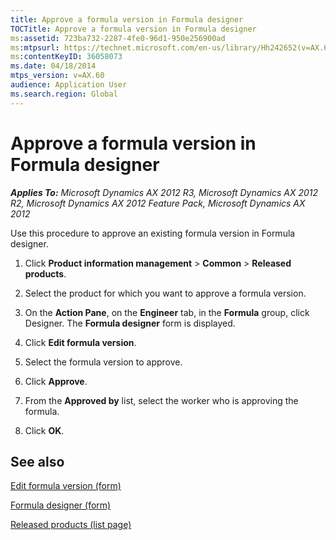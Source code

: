 ```yaml
---
title: Approve a formula version in Formula designer
TOCTitle: Approve a formula version in Formula designer
ms:assetid: 723ba732-2287-4fe0-96d1-950e256900ad
ms:mtpsurl: https://technet.microsoft.com/en-us/library/Hh242652(v=AX.60)
ms:contentKeyID: 36058073
ms.date: 04/18/2014
mtps_version: v=AX.60
audience: Application User
ms.search.region: Global
---
```


# Approve a formula version in Formula designer 


_**Applies To:** Microsoft Dynamics AX 2012 R3, Microsoft Dynamics AX 2012 R2, Microsoft Dynamics AX 2012 Feature Pack, Microsoft Dynamics AX 2012_

Use this procedure to approve an existing formula version in Formula designer.

1.  Click **Product information management** \> **Common** \> **Released products**.

2.  Select the product for which you want to approve a formula version.

3.  On the **Action Pane**, on the **Engineer** tab, in the **Formula** group, click Designer. The **Formula designer** form is displayed.

4.  Click **Edit formula version**.

5.  Select the formula version to approve.

6.  Click **Approve**.

7.  From the **Approved by** list, select the worker who is approving the formula.

8.  Click **OK**.

## See also

[Edit formula version (form)](https://technet.microsoft.com/en-us/library/hh328722\(v=ax.60\))

[Formula designer (form)](https://technet.microsoft.com/en-us/library/hh242746\(v=ax.60\))

[Released products (list page)](https://technet.microsoft.com/en-us/library/hh597154\(v=ax.60\))

  


